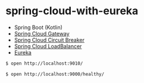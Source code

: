 # spring-cloud-with-eureka

- Spring Boot (Kotlin)
- [Spring Cloud Gateway](https://spring.io/projects/spring-cloud-gateway)
- [Spring Cloud Circuit Breaker](https://spring.io/projects/spring-cloud-circuitbreaker)
- [Spring Cloud LoadBalancer](https://spring.io/guides/gs/spring-cloud-loadbalancer/)
- [Eureka](https://github.com/Netflix/eureka)

```sh
$ open http://localhost:9010/

$ open http://localhost:9000/healthy/
```
